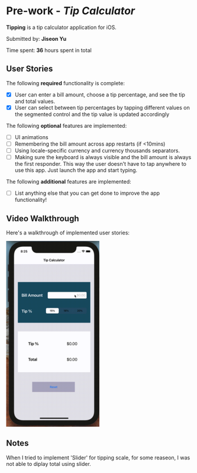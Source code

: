 # Pre-work - *Tip Calculator*

**Tipping** is a tip calculator application for iOS.

Submitted by: **Jiseon Yu**

Time spent: **36** hours spent in total

## User Stories

The following **required** functionality is complete:

* [X] User can enter a bill amount, choose a tip percentage, and see the tip and total values.
* [X] User can select between tip percentages by tapping different values on the segmented control and the tip value is updated accordingly

The following **optional** features are implemented:

* [ ] UI animations
* [ ] Remembering the bill amount across app restarts (if <10mins)
* [ ] Using locale-specific currency and currency thousands separators.
* [ ] Making sure the keyboard is always visible and the bill amount is always the first responder. This way the user doesn't have to tap anywhere to use this app. Just launch the app and start typing.

The following **additional** features are implemented:

- [ ] List anything else that you can get done to improve the app functionality!

## Video Walkthrough

Here's a walkthrough of implemented user stories:

<img src='/record.gif' title='Video Walkthrough' width='50%' height='50%' alt='Video Walkthrough' />


## Notes

When I tried to implement 'Slider' for tipping scale, for some reaseon, I was not able to diplay total using slider. 


